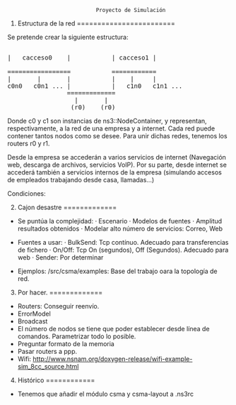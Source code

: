                                 Proyecto de Simulación

1. Estructura de la red
========================

Se pretende crear la siguiente estructura:

<pre>

|   cacceso0    |           | cacceso1 |

=================           ============
|       |       |           |    |     |
c0n0   c0n1 ... |           |   c1n0   c1n1 ...
                =============
                  |       |
                 (r0)    (r0)
</pre>

Donde c0 y c1 son instancias de ns3::NodeContainer, y representan, respectivamente, a la red de
una empresa y a internet. Cada red puede contener tantos nodos como se desee. Para unir dichas
redes, tenemos los routers r0 y r1. 

Desde la empresa se accederán a varios servicios de internet (Navegación web, descarga de archivos,
servicios VoIP). Por su parte, desde internet se accederá también a servicios internos de la 
empresa (simulando accesos de empleados trabajando desde casa, llamadas...)

Condiciones:


2. Cajon desastre
=============
- Se puntúa la complejidad:
  · Escenario
  · Modelos de fuentes
  · Amplitud resultados obtenidos
  · Modelar alto número de servicios: Correo, Web

- Fuentes a usar:
  · BulkSend: Tcp contínuo. Adecuado para transferencias de fichero
  · On/Off:   Tcp On (segundos), Off (Segundos). Adecuado para web
  · Sender:   Por determinar

- Ejemplos: /src/csma/examples: Base del trabajo oara la topología de red.


3. Por hacer.
=============
- Routers: Conseguir reenvío.
- ErrorModel
- Broadcast
- El número de nodos se tiene que poder establecer desde línea de comandos. Parametrizar todo lo posible.
- Preguntar formato de la memoria
- Pasar routers a ppp.
- Wifi: http://www.nsnam.org/doxygen-release/wifi-example-sim_8cc_source.html

4. Histórico
============
- Tenemos que añadir el módulo csma y csma-layout a .ns3rc

